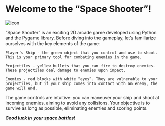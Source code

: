 # **Welcome to the “Space Shooter”!**

![icon](https://github.com/user-attachments/assets/36329417-3771-4732-b329-ce8a1f6f3d48)

“Space Shooter” is an exciting 2D arcade game developed using Python and the Pygame library. Before diving into the gameplay, let’s familiarize ourselves with the key elements of the game:

    Player’s Ship - the green object that you control and use to shoot. This is your primary tool for combating enemies in the game.

    Projectiles - yellow bullets that you can fire to destroy enemies. These projectiles deal damage to enemies upon impact.

    Enemies - red blocks with white “eyes”. They are vulnerable to your projectiles, but if your ship comes into contact with an enemy, the game will end.

The game controls are intuitive: you can maneuver your ship and shoot at incoming enemies, aiming to avoid any collisions. Your objective is to survive as long as possible, eliminating enemies and scoring points.

_**Good luck in your space battles!**_
